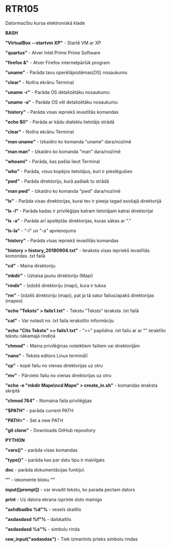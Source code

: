 # RTR105
Datormacību kursa elektroniskā klade

<b>BASH</b>

<b>"VirtualBox --startvm XP"</b> - Startē VM ar XP

<b>"quartus"</b> - Atver Intel Prime Prime Software

<b>"firefox &"</b> - Atver Firefox internetpārlūk program

<b>"uname"</b> - Parāda tavu operētājsistēmas(OS) nosaukumu

<b>"clear"</b> - Notīra ekrānu Terminal

<b>"uname -r"</b> - Parāda OS detalizētāku nosaukumu

<b>"uname -a"</b> - Parāda OS vēl detalizētāku nosaukumu

<b>"history"</b> - Parāda visas iepriekš ievadītās komandas

<b>"echo $0"</b> - Parāda ar kādu dialektu lietotājs strādā

<b>"clear"</b> - Notīra ekrānu Terminal

<b>"man uname"</b> - Izkaidro ko komanda "uname" dara/nozīmē

<b>"man man"</b> - Izkaidro ko komanda "man" dara/nozīmē

<b>"whoami"</b> - Parāda, kas pašlai lieot Terminal

<b>"who"</b> - Parāda, visus kopējos lietotājus, kuri ir pieslēgušies

<b>"pwd"</b> - Parāda direktoriju, kurā pašlaik tu strādā

<b>"man pwd"</b> - Izkaidro ko komanda "pwd" dara/nozīmē

<b>"ls"</b> - Parāda visas direktorijas, kurai tev ir pieeja tagad esošajā direktorijā

<b>"ls -l"</b> - Parāda kadas ir privilēģijas katram lietotājam katrai direktorijai

<b>"ls -a"</b> - Parāda arī apslēptās direktorijas, kuras sākas ar "."

<b>"ls-la"</b> - "-l" un "-a" apvienojums

<b>"history"</b> - Parāda visas iepriekš ievadītās komandas

<b>"history > history_20180904.txt"</b> - Ieraksta visas iepriekš ievadītās komondas .txt failā

<b>"cd"</b> - Maina direktoriju

<b>"mkdir"</b> - Uztaisa jaunu direktoriju (Mapi)

<b>"rmdir"</b> - Izdzēš direktoriju (mapi), kura ir tuksa

<b>"rm"</b> - Izdzēš direktoriju (mapi), pat ja tā satur failus/apakš direktorijas (mapes)

<b>"echo "Teksts" > fails1.txt"</b> - Tekstu "Teksts" ieraksta .txt failā

<b>"cat"</b> - Var nolasit no .txt faila ierakstīto informāciju

<b>"echo "Cits Teksts" >> fails1.txt"</b> - ">>" papildina .txt failu ar ar "" ieraktīto tekstu nākamajā rindiņā

<b>"chmod"</b> - Maina privilēģinas noteiktiem failiem vai direktorijām

<b>"nano"</b> - Teksta editors Linux terminālī

<b>"cp"</b> - kopē failu no vienas direktorijas uz otru

<b>"mv"</b> - Pārvieto failu no vienas direktorijas uz otru

<b>"echo -e "mkdir Mape\ncd Mape" > create_in.sh"</b> - komandas ieraksta skriptā

<b>"chmod 764"</b> - Nomaina faila privilēģijas

<b>"$PATH"</b> - parāda current PATH

<b>"PATH="</b> - Set a new PATH

<b>"git clone"</b> - Downloads GitHub repository

<b>PYTHON</b>

<b>"vars()"</b> - parāda visas komandas

<b>"type()"</b> - parāda kas par datu tipu ir mainīgais

<b>__doc__</b> - parāda dokumentācijas funkiju\

<b>'''</b>
          - iekomente bloku
<b>'''</b>

<b>input([prompt])</b> - var ievadit tekstu, ko parada pectam dators

<b>print</b> - Uz datora ekrana izprinte doto mainigo

<b>"ashdbadbs %d"%</b> - vesels skaitlis

<b>"asdasdasd %f"%</b> - dalskaitlis

<b>"asdasdasd %s"%</b> - simbolu rinda

<b>raw_input("asdasdas")</b> - Tiek izmantots prieks simbolu rindas

